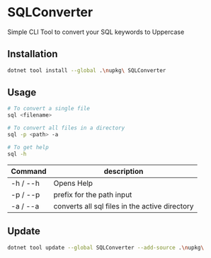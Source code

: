 # SQLConverter

Simple CLI Tool to convert your SQL keywords to Uppercase 

## Installation
```bash
dotnet tool install --global .\nupkg\ SQLConverter
```

## Usage
```bash
# To convert a single file
sql <filename>

# To convert all files in a directory
sql -p <path> -a 

# To get help
sql -h
```
|Command|description|
|--|--|
|-h / --h| Opens Help|
|-p / --p | prefix for the path input|
|-a / --a | converts all sql files in the active directory|

## Update 
```bash
dotnet tool update --global SQLConverter --add-source .\nupkg\
```
